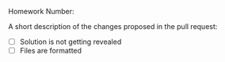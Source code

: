 Homework Number:

A short description of the changes proposed in the pull request:

- [ ] Solution is not getting revealed
- [ ] Files are formatted 

